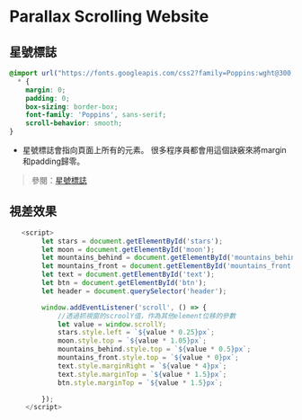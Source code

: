 # Parallax Scrolling Website
[Demo]:(https://midastung.github.io/Parallax-scrolling-moon/index.html)

## **星號標誌**
```CSS
@import url("https://fonts.googleapis.com/css2?family=Poppins:wght@300,400,500,600,700,800,900&display=swap");
  * {
    margin: 0;
    padding: 0;
    box-sizing: border-box;
    font-family: 'Poppins', sans-serif;
    scroll-behavior: smooth;
}
```
* 星號標誌會指向頁面上所有的元素。 很多程序員都會用這個訣竅來將margin和padding歸零。
>參閱：[星號標誌](https://code.tutsplus.com/zh-hant/tutorials/the-30-css-selectors-you-must-memorize--net-16048)

## **視差效果**
```javascript
   <script>
        let stars = document.getElementById('stars');
        let moon = document.getElementById('moon');
        let mountains_behind = document.getElementById('mountains_behind');
        let mountains_front = document.getElementById('mountains_front');
        let text = document.getElementById('text');
        let btn = document.getElementById('btn');
        let header = document.querySelector('header');

        window.addEventListener('scroll', () => {
            //透過抓視窗的scroolY值，作為其他element位移的參數
            let value = window.scrollY;
            stars.style.left = `${value * 0.25}px`;
            moon.style.top = `${value * 1.05}px`;
            mountains_behind.style.top = `${value * 0.5}px`;
            mountains_front.style.top = `${value * 0}px`;
            text.style.marginRight = `${value * 4}px`;
            text.style.marginTop = `${value * 1.5}px`;
            btn.style.marginTop = `${value * 1.5}px`;

        });
    </script>
```



